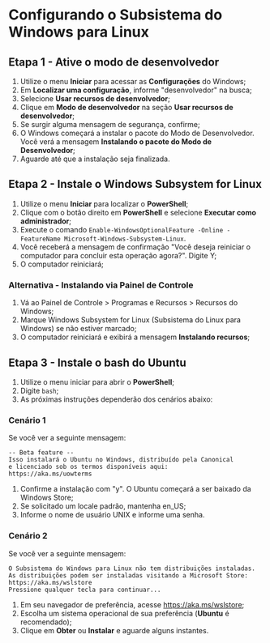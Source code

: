# Configurando o Subsistema do Windows para Linux

## Etapa 1 - Ative o modo de desenvolvedor
1. Utilize o menu **Iniciar** para acessar as **Configurações** do Windows;
2. Em **Localizar uma configuração**, informe "desenvolvedor" na busca;
3. Selecione **Usar recursos de desenvolvedor**;
4. Clique em **Modo de desenvolvedor** na seção **Usar recursos de desenvolvedor**;
5. Se surgir alguma mensagem de segurança, confirme;
6. O Windows começará a instalar o pacote do Modo de Desenvolvedor. Você verá a mensagem **Instalando o pacote do Modo de Desenvolvedor**;
7. Aguarde até que a instalação seja finalizada.

## Etapa 2 - Instale o Windows Subsystem for Linux
1. Utilize o menu **Iniciar** para localizar o **PowerShell**;
2. Clique com o botão direito em **PowerShell** e selecione **Executar como administrador**;
3. Execute o comando `Enable-WindowsOptionalFeature -Online -FeatureName Microsoft-Windows-Subsystem-Linux`.
4. Você receberá a mensagem de confirmação "Você deseja reiniciar o computador para concluir esta operação agora?". Digite Y;
5. O computador reiniciará;

### Alternativa - Instalando via Painel de Controle
1. Vá ao Painel de Controle > Programas e Recursos > Recursos do Windows;
2. Marque Windows Subsystem for Linux (Subsistema do Linux para Windows) se não estiver marcado;
3. O computador reiniciará e exibirá a mensagem **Instalando recursos**;

## Etapa 3 - Instale o bash do Ubuntu
1. Utilize o menu iniciar para abrir o **PowerShell**;
2. Digite `bash`;
3. As próximas instruções dependerão dos cenários abaixo:

### Cenário 1

Se você ver a seguinte mensagem:

```shell
-- Beta feature --
Isso instalará o Ubuntu no Windows, distribuído pela Canonical
e licenciado sob os termos disponíveis aqui:
https://aka.ms/uowterms
```

1. Confirme a instalação com "y". O Ubuntu começará a ser baixado da Windows Store;
2. Se solicitado um locale padrão, mantenha en_US;
3. Informe o nome de usuário UNIX e informe uma senha.

### Cenário 2

Se você ver a seguinte mensagem:

```shell
O Subsistema do Windows para Linux não tem distribuições instaladas.
As distribuições podem ser instaladas visitando a Microsoft Store:
https://aka.ms/wslstore
Pressione qualquer tecla para continuar...
```

1. Em seu navegador de preferência, acesse https://aka.ms/wslstore;
2. Escolha um sistema operacional de sua preferência (**Ubuntu** é recomendado);
3. Clique em **Obter** ou **Instalar** e aguarde alguns instantes.

